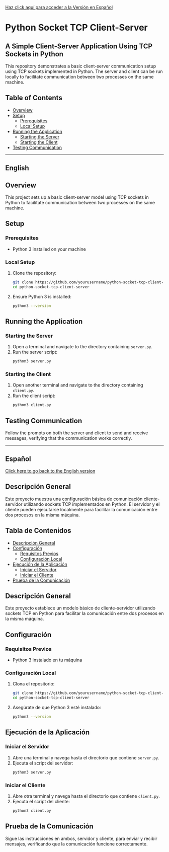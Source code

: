 [Haz click aquí para acceder a la Versión en Español](#español)

# Python Socket TCP Client-Server
## A Simple Client-Server Application Using TCP Sockets in Python

This repository demonstrates a basic client-server communication setup using TCP sockets implemented in Python. The server and client can be run locally to facilitate communication between two processes on the same machine.

## Table of Contents

- [Overview](#overview)
- [Setup](#setup)
  - [Prerequisites](#prerequisites)
  - [Local Setup](#local-setup)
- [Running the Application](#running-the-application)
  - [Starting the Server](#starting-the-server)
  - [Starting the Client](#starting-the-client)
- [Testing Communication](#testing-communication)

---

## English

## Overview

This project sets up a basic client-server model using TCP sockets in Python to facilitate communication between two processes on the same machine.

## Setup

### Prerequisites

- Python 3 installed on your machine

### Local Setup

1. Clone the repository:
    ```sh
    git clone https://github.com/yourusername/python-socket-tcp-client-server.git
    cd python-socket-tcp-client-server
    ```

2. Ensure Python 3 is installed:
    ```sh
    python3 --version
    ```

## Running the Application

### Starting the Server

1. Open a terminal and navigate to the directory containing `server.py`.
2. Run the server script:
    ```sh
    python3 server.py
    ```

### Starting the Client

1. Open another terminal and navigate to the directory containing `client.py`.
2. Run the client script:
    ```sh
    python3 client.py
    ```

## Testing Communication

Follow the prompts on both the server and client to send and receive messages, verifying that the communication works correctly.

---

## Español

[Click here to go back to the English version](#english)

## Descripción General

Este proyecto muestra una configuración básica de comunicación cliente-servidor utilizando sockets TCP implementados en Python. El servidor y el cliente pueden ejecutarse localmente para facilitar la comunicación entre dos procesos en la misma máquina.

## Tabla de Contenidos

- [Descripción General](#descripción-general)
- [Configuración](#configuración)
  - [Requisitos Previos](#requisitos-previos)
  - [Configuración Local](#configuración-local)
- [Ejecución de la Aplicación](#ejecución-de-la-aplicación)
  - [Iniciar el Servidor](#iniciar-el-servidor)
  - [Iniciar el Cliente](#iniciar-el-cliente)
- [Prueba de la Comunicación](#prueba-de-la-comunicación)

## Descripción General

Este proyecto establece un modelo básico de cliente-servidor utilizando sockets TCP en Python para facilitar la comunicación entre dos procesos en la misma máquina.

## Configuración

### Requisitos Previos

- Python 3 instalado en tu máquina

### Configuración Local

1. Clona el repositorio:
    ```sh
    git clone https://github.com/yourusername/python-socket-tcp-client-server.git
    cd python-socket-tcp-client-server
    ```

2. Asegúrate de que Python 3 esté instalado:
    ```sh
    python3 --version
    ```

## Ejecución de la Aplicación

### Iniciar el Servidor

1. Abre una terminal y navega hasta el directorio que contiene `server.py`.
2. Ejecuta el script del servidor:
    ```sh
    python3 server.py
    ```

### Iniciar el Cliente

1. Abre otra terminal y navega hasta el directorio que contiene `client.py`.
2. Ejecuta el script del cliente:
    ```sh
    python3 client.py
    ```

## Prueba de la Comunicación

Sigue las instrucciones en ambos, servidor y cliente, para enviar y recibir mensajes, verificando que la comunicación funcione correctamente.
